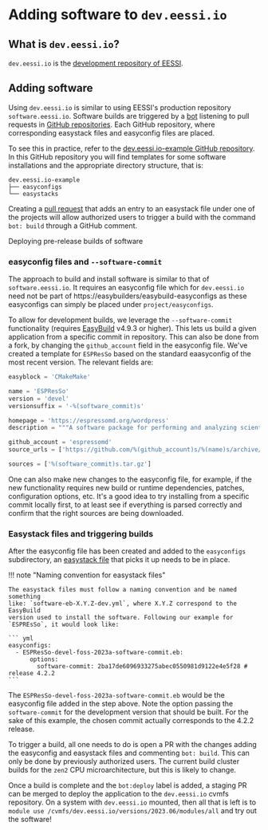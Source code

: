 # Adding software to `dev.eessi.io`

## What is `dev.eessi.io`?

`dev.eessi.io` is the [development repository of EESSI](repositories/dev.eessi.io.md).

## Adding software

Using `dev.eessi.io` is similar to using EESSI's production repository `software.eessi.io`.
Software builds are triggered by a [bot](https://www.eessi.io/docs/bot/) listening to pull 
requests in [GitHub repositories](https://github.com/search?q=org%3AEESSI+dev.eessi.io&type=repositories). 
Each GitHub repository, where corresponding easystack files and easyconfig files are placed.

To see this in practice, refer to the [dev.eessi.io-example GitHub repository](https://github.com/EESSI/dev.eessi.io-example). In this GitHub repository you will find templates for some software installations and the appropriate directory structure, that is:

```
dev.eessi.io-example
├── easyconfigs
└── easystacks
```

Creating a [pull request](https://docs.github.com/en/pull-requests/collaborating-with-pull-requests/proposing-changes-to-your-work-with-pull-requests/creating-a-pull-request) 
that adds an entry to an easystack file under one of the projects will allow authorized users to trigger 
a build with the command `bot: build` through a GitHub comment.

Deploying pre-release builds of software

### easyconfig files and `--software-commit`
The approach to build and install software is similar to that of `software.eessi.io`. 
It requires an easyconfig file which for `dev.eessi.io` need not be part of https://easybuilders/easybuild-easyconfigs 
as these easyconfigs can simply be placed under `project/easyconfigs`.

To allow for development builds, we leverage the `--software-commit` functionality (requires [EasyBuild](https://easybuild.io/) v4.9.3 or higher). This lets us build a given application from
a specific commit in repository. This can also be done from a fork, by changing the `github_account` field in the easyconfig file. 
We've created a template for `ESPResSo` based on the standard eaasyconfig of the most recent version. The relevant fields are:

``` python
easyblock = 'CMakeMake'

name = 'ESPResSo'
version = 'devel'
versionsuffix = '-%(software_commit)s'

homepage = 'https://espressomd.org/wordpress'
description = """A software package for performing and analyzing scientific Molecular Dynamics simulations."""

github_account = 'espressomd'
source_urls = ['https://github.com/%(github_account)s/%(name)s/archive/']

sources = ['%(software_commit)s.tar.gz']
```

One can also make new changes to the easyconfig file, for example, if the new functionality requires new build or 
runtime dependencies, patches, configuration options, etc. It's a good idea to try installing from a specific commit locally first,
to at least see if everything is parsed correctly and confirm that the right sources are being downloaded.

### Easystack files and triggering builds

After the easyconfig file has been created and added to the `easyconfigs` subdirectory, an [easystack file](https://docs.easybuild.io/easystack-files) that picks it up
needs to be in place. 

!!! note "Naming convention for easystack files"

    The easystack files must follow a naming convention and be named something
    like: `software-eb-X.Y.Z-dev.yml`, where X.Y.Z correspond to the EasyBuild
    version used to install the software. Following our example for 
    `ESPREsSo`, it would look like: 
    
    ``` yml
    easyconfigs:
      - ESPResSo-devel-foss-2023a-software-commit.eb:
          options:
            software-commit: 2ba17de6096933275abec0550981d9122e4e5f28 # release 4.2.2
    ```

The `ESPResSo-devel-foss-2023a-software-commit.eb` would be the easyconfig file added in the step above. 
Note the option passing the `software-commit` for the development version that should be built. 
For the sake of this example, the chosen commit actually corresponds to the 4.2.2 release.

To trigger a build, all one needs to do is open a PR with the changes adding the easyconfig and easystack 
files and commenting `bot: build`. This can only be done by previously authorized users. 
The current build cluster builds for the `zen2` CPU microarchitecture, but this is likely to change.

Once a build is complete and the `bot:deploy` label is added, a staging PR can be merged to deploy the
application to the `dev.eessi.io` cvmfs repository. On a system with `dev.eessi.io` mounted, then all
that is left is to `module use /cvmfs/dev.eessi.io/versions/2023.06/modules/all` and try out the software!

